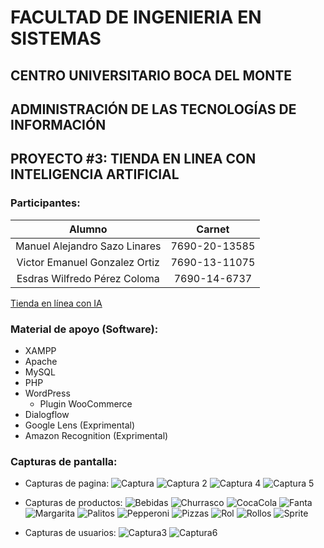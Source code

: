 <!-- Encabezados -->
# FACULTAD DE INGENIERIA EN SISTEMAS
## CENTRO UNIVERSITARIO BOCA DEL MONTE
## ADMINISTRACIÓN DE LAS TECNOLOGÍAS DE INFORMACIÓN
## PROYECTO #3: TIENDA EN LINEA CON INTELIGENCIA ARTIFICIAL

<!-- Participantes -->
### Participantes:

| Alumno                        | Carnet        |
| :---------------------------: |:-------------:|
| Manuel Alejandro Sazo Linares | 7690-20-13585 |
| Victor Emanuel Gonzalez Ortiz | 7690-13-11075 |
| Esdras Wilfredo Pérez Coloma  | 7690-14-6737  |

<!-- Enlaces -->
[Tienda en línea con IA](http://192.99.68.88/wordpress/ "Ir a la tienda en línea")

<!-- Lista de material de apoyo (Sofware)-->
### Material de apoyo (Software):
* XAMPP
* Apache
* MySQL
* PHP
* WordPress
    * Plugin WooCommerce
* Dialogflow
* Google Lens (Exprimental)
* Amazon Recognition (Exprimental)

<!-- Lista capturas -->
### Capturas de pantalla:

* Capturas de pagina:
![Captura](https://github.com/UMGVg/AdmoTec_Proyecto3/blob/main/Capturas%20de%20Pagina/Captura.PNG?raw=true "Captura")
![Captura 2](https://github.com/UMGVg/AdmoTec_Proyecto3/blob/main/Capturas%20de%20Pagina/Captura2.PNG?raw=true "Captura 2")
![Captura 4](https://github.com/UMGVg/AdmoTec_Proyecto3/blob/main/Capturas%20de%20Pagina/Captura4.PNG?raw=true "Captura 4")
![Captura 5](https://github.com/UMGVg/AdmoTec_Proyecto3/blob/main/Capturas%20de%20Pagina/Captura5.PNG?raw=true "Captura 5")

* Capturas de productos:
![Bebidas](https://github.com/UMGVg/AdmoTec_Proyecto3/blob/main/Capturas%20de%20productos/Bebidas.jpg?raw=true "Bebidas")
![Churrasco](https://github.com/UMGVg/AdmoTec_Proyecto3/blob/main/Capturas%20de%20productos/Churrasco.jpg?raw=true "Churrasco")
![CocaCola](https://github.com/UMGVg/AdmoTec_Proyecto3/blob/main/Capturas%20de%20productos/Coca%20Cola.jpg?raw=true "Cocacola")
![Fanta](https://github.com/UMGVg/AdmoTec_Proyecto3/blob/main/Capturas%20de%20productos/Fanta.jpg?raw=true "Fanta")
![Margarita](https://github.com/UMGVg/AdmoTec_Proyecto3/blob/main/Capturas%20de%20productos/Margarita.jpg?raw=true "Margarita")
![Palitos](https://github.com/UMGVg/AdmoTec_Proyecto3/blob/main/Capturas%20de%20productos/Palitos.jpg?raw=true "Palitos")
![Pepperoni](https://github.com/UMGVg/AdmoTec_Proyecto3/blob/main/Capturas%20de%20productos/Pepperoni.jpg?raw=true "Pepperoni")
![Pizzas](https://github.com/UMGVg/AdmoTec_Proyecto3/blob/main/Capturas%20de%20productos/Pizzas.jpg?raw=true "Pizzas")
![Rol](https://github.com/UMGVg/AdmoTec_Proyecto3/blob/main/Capturas%20de%20productos/Rol.jpg?raw=true "Rol")
![Rollos](https://github.com/UMGVg/AdmoTec_Proyecto3/blob/main/Capturas%20de%20productos/Rollos.jpg?raw=true "Rollos")
![Sprite](https://github.com/UMGVg/AdmoTec_Proyecto3/blob/main/Capturas%20de%20productos/Sprite.jpg?raw=true "Sprite")


* Capturas de usuarios:
![Captura3](https://github.com/UMGVg/AdmoTec_Proyecto3/blob/main/Capturas%20de%20usuarios/Captura3.PNG?raw=true "Captura3")
![Captura6](https://github.com/UMGVg/AdmoTec_Proyecto3/blob/main/Capturas%20de%20usuarios/Captura6.PNG?raw=true "Captura6")
